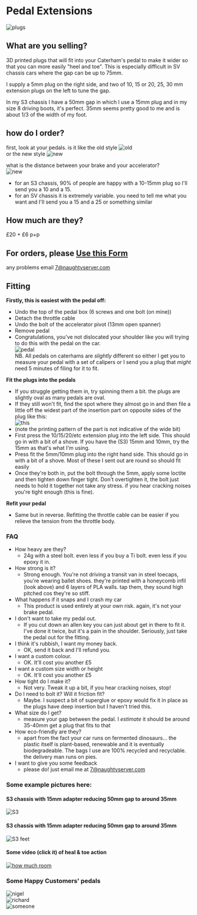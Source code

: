 # Pedal Extensions
![plugs](/img/plugs.jpeg)


## What are you selling?
3D printed plugs that will fit into your Caterham's pedal to make it wider so that you can more easily "heel and toe". This is especially difficult in SV chassis cars where the gap can be up to 75mm.

I supply a 5mm plug on the right side, and two of 10, 15 or 20, 25, 30 mm extension plugs on the left to tune the gap.

In my S3 chassis I have a 50mm gap in which I use a 15mm plug and in my size 8 driving boots, it's perfect. 35mm seems pretty good to me and is about 1/3 of the width of my foot.

## how do I order?
first, look at your pedals.
is it like the old style ![old](/img/old.jpeg)  \
or the new style ![new](/img/new.jpeg)

what is the distance between your brake and your accelerator?  
![new](/img/measure-s3.jpeg)

* for an S3 chassis, 90% of people are happy with a 10-15mm plug so I'll send you a 10 and a 15.
* for an SV chassis it is extremely variable. you need to tell me what you want and I'll send you a 15 and a 25 or something similar

## How much are they?
£20 + £6 p+p

## For orders, please [Use this Form](https://docs.google.com/forms/d/e/1FAIpQLScvEn9w14sNNWIsTC3S2cNHySxAnjtrse_3nG2ZHDB76wcffg/viewform?usp=sf_link)
any problems email 7@naughtyserver.com

## Fitting
**Firstly, this is easiest with the pedal off:**
* Undo the top of the pedal box (6 screws and one bolt (on mine))
* Detach the throttle cable
* Undo the bolt of the accelerator pivot (13mm open spanner)
* Remove pedal
* Congratulations, you've not dislocated your shoulder like you will trying to do this with the pedal on the car.
  <br/>
  ![pedal](/img/pedal.jpeg)
  <br/>
  NB. All pedals on caterhams are _slightly_ different so either I get you to measure your pedal with a set of calipers or I send you a plug that _might_ need 5 minutes of filing for it to fit.

**Fit the plugs into the pedals**
* If you struggle getting them in, try spinning them a bit. the plugs are slightly oval as many pedals are oval.
* If they still won't fit, find the spot where they almost go in and then file a little off the widest part of the insertion part on opposite sides of the plug like this:
  <br/>
  ![this](/img/filed.jpeg)
  <br/>
* (note the printing pattern of the part is not indicative of the wide bit)
* First press the 10/15/20/etc extension plug into the left side. This should go in with a bit of a shove. If you have the (S3) 15mm and 10mm, try the 15mm as that's what I'm using.
* Press fit the 5mm/10mm plug into the right hand side. This should go in with a bit of a shove. Most of these I sent out are round so should fit easily
* Once they're both in, put the bolt through the 5mm, apply some loctite and then tighten down finger tight. Don't overtighten it, the bolt just needs to hold it together not take any stress. if you hear cracking noises you're tight enough (this is fine). 

**Refit your pedal**
* Same but in reverse. Refitting the throttle cable can be easier if you relieve the tension from the throttle body.

### FAQ
- How heavy are they?
  - 24g with a steel bolt. even less if you buy a Ti bolt. even less if you epoxy it in.
- How strong is it?
  - Strong enough. You're not driving a transit van in steel toecaps, you're wearing ballet shoes. they're printed with a honeycomb infil (look above) and 6 layers of PLA walls. tap them, they sound high pitched cos they're so stiff.
- What happens if it snaps and I crash my car
  - This product is used entirely at your own risk. again, it's not your brake pedal.
- I don't want to take my pedal out.
  - If you cut down an allen key you can just about get in there to fit it. I've done it twice, but it's a pain in the shoulder. Seriously, just take the pedal out for the fitting.
- I think it's rubbish, I want my money back.
  - OK, send it back and I'll refund you.
- I want a custom colour.
  - OK. It'll cost you another £5
- I want a custom size width or height
  - OK. It'll cost you another £5
- How tight do I make it?
  - Not very. Tweak it up a bit, if you hear cracking noises, stop!
- Do I need to bolt it? Will it friction fit?
  - Maybe. I suspect a bit of superglue or epoxy would fix it in place as the plugs have deep insertion but I haven't tried this.
- What size do I get?
  - measure your gap between the pedal. I _estimate_ it should be around 35-40mm get a plug that fits to that
- How eco-friendly are they?
  - apart from the fact your car runs on fermented dinosaurs... the plastic itself is plant-based, renewable and it is eventually biodegradeable. The bags I use are 100% recycled and recyclable. the delivery man runs on pies.
- I want to give you some feedback
  - please do! just email me at 7@naughtyserver.com

### Some example pictures here:

#### S3 chassis with 15mm adapter reducing 50mm gap to around 35mm
![S3](/img/measure-s3.jpeg)
####  S3 chassis with 15mm adapter reducing 50mm gap to around 35mm
![S3 feet](/img/feet.jpeg)

#### Some video (click it) of heal & toe action
[![how much room](http://img.youtube.com/vi/qONDC1MKcAo/0.jpg)](http://www.youtube.com/watch?v=qONDC1MKcAo "pedals")

### Some Happy Customers' pedals

![nigel](/img/collage/nigel.jpg)<br>
![richard](/img/collage/richard.JPG)<br>
![someone](/img/collage/someone.jpeg)<br>

